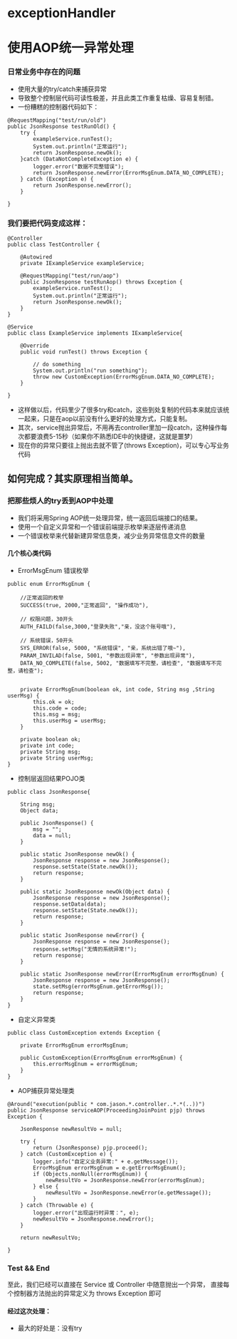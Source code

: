 # exceptionHandler 
# 使用AOP统一异常处理

### 日常业务中存在的问题
* 使用大量的try/catch来捕获异常
* 导致整个控制层代码可读性极差，并且此类工作重复枯燥、容易复制错。
* 一份糟糕的控制器代码如下：
```
@RequestMapping("test/run/old")
public JsonResponse testRunOld() {
	try {
		exampleService.runTest();
		System.out.println("正常运行");
		return JsonResponse.newOk();
	}catch (DataNotCompleteException e) {
		logger.error("数据不完整错误");
		return JsonResponse.newError(ErrorMsgEnum.DATA_NO_COMPLETE);
	} catch (Exception e) {
		return JsonResponse.newError();
	}
	
}
```

### 我们要把代码变成这样：
```
@Controller
public class TestController {
	
	@Autowired
	private IExampleService exampleService;
	
	@RequestMapping("test/run/aop")
	public JsonResponse testRunAop() throws Exception {
		exampleService.runTest();
		System.out.println("正常运行");
		return JsonResponse.newOk();
	}
}
```
```
@Service
public class ExampleService implements IExampleService{

	@Override
	public void runTest() throws Exception {

		// do something
		System.out.println("run something");
		throw new CustomException(ErrorMsgEnum.DATA_NO_COMPLETE);
	}

}
```
* 这样做以后，代码里少了很多try和catch，这些到处复制的代码本来就应该统一起来，只是在aop以前没有什么更好的处理方式，只能复制。
* 其次，service抛出异常后，不用再去controller里加一段catch，这种操作每次都要浪费5-15秒（如果你不熟悉IDE中的快捷键，这就是噩梦）
* 现在你的异常只要往上抛出去就不管了(throws Exception)，可以专心写业务代码

## 如何完成？其实原理相当简单。

### 把那些烦人的try丢到AOP中处理
* 我们将采用Spring AOP统一处理异常，统一返回后端接口的结果。
* 使用一个自定义异常和一个错误前端提示枚举来逐层传递消息
* 一个错误枚举来代替新建异常信息类，减少业务异常信息文件的数量

#### 几个核心类代码
* ErrorMsgEnum 错误枚举
```
public enum ErrorMsgEnum {
	
	//正常返回的枚举
	SUCCESS(true, 2000,"正常返回", "操作成功"), 
	
	// 权限问题，30开头
	AUTH_FAILD(false,3000,"登录失败","亲，没这个账号哦"),
	
	// 系统错误，50开头
	SYS_ERROR(false, 5000, "系统错误", "亲，系统出错了哦~"),
	PARAM_INVILAD(false, 5001, "参数出现异常", "参数出现异常"), 
	DATA_NO_COMPLETE(false, 5002, "数据填写不完整，请检查", "数据填写不完整，请检查");
	

	private ErrorMsgEnum(boolean ok, int code, String msg ,String userMsg) {
		this.ok = ok;
		this.code = code;
		this.msg = msg;
		this.userMsg = userMsg;
	}

	private boolean ok;
	private int code;
	private String msg;
	private String userMsg;
}
```

* 控制层返回结果POJO类
```
public class JsonResponse{

	String msg;
	Object data;

	public JsonResponse() {
		msg = "";
		data = null;
	}
	
	public static JsonResponse newOk() {
		JsonResponse response = new JsonResponse();
		response.setState(State.newOk());
		return response;
	}
	
	public static JsonResponse newOk(Object data) {
		JsonResponse response = new JsonResponse();
		response.setData(data);
		response.setState(State.newOk());
		return response;
	}
	
	public static JsonResponse newError() {
		JsonResponse response = new JsonResponse();
		response.setMsg("无情的系统异常!");
		return response;
	}
	
	public static JsonResponse newError(ErrorMsgEnum errorMsgEnum) {
		JsonResponse response = new JsonResponse();
		state.setMsg(errorMsgEnum.getErrorMsg());
		return response;
	}
}
```

* 自定义异常类
```
public class CustomException extends Exception {

	private ErrorMsgEnum errorMsgEnum;

	public CustomException(ErrorMsgEnum errorMsgEnum) {
		this.errorMsgEnum = errorMsgEnum;
	}
}
```

* AOP捕获异常处理类
```
@Around("execution(public * com.jason.*.controller..*.*(..))")
public JsonResponse serviceAOP(ProceedingJoinPoint pjp) throws Exception {

	JsonResponse newResultVo = null;

	try {
		return (JsonResponse) pjp.proceed();
	} catch (CustomException e) {
		logger.info("自定义业务异常:" + e.getMessage());
		ErrorMsgEnum errorMsgEnum = e.getErrorMsgEnum();
		if (Objects.nonNull(errorMsgEnum)) {
			newResultVo = JsonResponse.newError(errorMsgEnum);
		} else {
			newResultVo = JsonResponse.newError(e.getMessage());	
		}
	} catch (Throwable e) {
		logger.error("出现运行时异常：", e);
		newResultVo = JsonResponse.newError();
	}

	return newResultVo;

}
```
### Test && End
至此，我们已经可以直接在 Service 或 Controller 中随意抛出一个异常，
直接每个控制器方法抛出的异常定义为 throws Exception 即可

#### 经过这次处理：
* 最大的好处是：没有try
